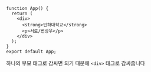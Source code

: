 ```tsx
function App() {
  return (
    <div>
      <strong>인하대학교</strong>
      <p>서로/변상우</p>
    </div>
  );
}
export default App;
```

하나의 부모 태그로 감싸면 되기 때문에 `<div>` 태그로 감싸줍니다
